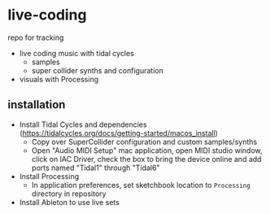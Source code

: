 # live-coding

repo for tracking
* live coding music with tidal cycles
  * samples 
  * super collider synths and configuration
* visuals with Processing

## installation

* Install Tidal Cycles and dependencies (https://tidalcycles.org/docs/getting-started/macos_install)
  * Copy over SuperCollider configuration and custom samples/synths
  * Open "Audio MIDI Setup" mac application, open MIDI studio window, click on IAC Driver, check the box to bring the device online and add ports named "Tidal1" through "Tidal6"
* Install Processing
  * In application preferences, set sketchbook location to `Processing` directory in repository
* Install Ableton to use live sets
